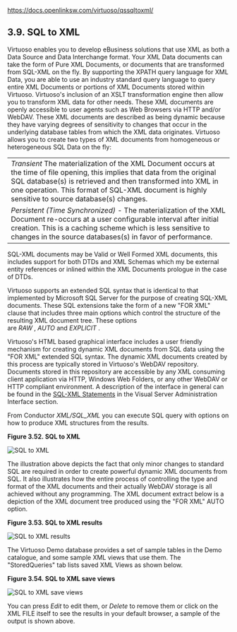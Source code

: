 https://docs.openlinksw.com/virtuoso/qssqltoxml/

## 3.9. SQL to XML

Virtuoso enables you to develop eBusiness solutions that use XML as both a Data Source and Data Interchange format. Your XML Data documents can take the form of Pure XML Documents, or documents that are transformed from SQL-XML on the fly. By supporting the XPATH query language for XML Data, you are able to use an industry standard query language to query entire XML Documents or portions of XML Documents stored within Virtuoso. Virtuoso's inclusion of an XSLT transformation engine then allow you to transform XML data for other needs. These XML documents are openly accessible to user agents such as Web Browsers via HTTP and/or WebDAV. These XML documents are described as being dynamic because they have varying degrees of sensitivity to changes that occur in the underlying database tables from which the XML data originates. Virtuoso allows you to create two types of XML documents from homogeneous or heterogeneous SQL Data on the fly:

|   |
|---|
|_Transient_ The materialization of the XML Document occurs at the time of file opening, this implies that data from the original SQL database(s) is retrieved and then transformed into XML in one operation. This format of SQL-XML document is highly sensitive to source database(s) changes.|
|_Persistent (Time Synchronized)_ - The materialization of the XML Document re-occurs at a user configurable interval after initial creation. This is a caching scheme which is less sensitive to changes in the source databases(s) in favor of performance.|

SQL-XML documents may be Valid or Well Formed XML documents, this includes support for both DTDs and XML Schemas which my be external entity references or inlined within the XML Documents prologue in the case of DTDs.

Virtuoso supports an extended SQL syntax that is identical to that implemented by Microsoft SQL Server for the purpose of creating SQL-XML documents. These SQL extensions take the form of a new "FOR XML" clause that includes three main options which control the structure of the resulting XML document tree. These options are _RAW_ , _AUTO_ and _EXPLICIT_ .

Virtuoso's HTML based graphical interface includes a user friendly mechanism for creating dynamic XML documents from SQL data using the "FOR XML" extended SQL syntax. The dynamic XML documents created by this process are typically stored in Virtuoso's WebDAV repository. Documents stored in this repository are accessible by any XML consuming client application via HTTP, Windows Web Folders, or any other WebDAV or HTTP compliant environment. A description of the interface in general can be found in the [SQL-XML Statements](https://docs.openlinksw.com/virtuoso/admui.xmlservices/) in the Visual Server Administration Interface section.

From Conductor _XML/SQL_XML_ you can execute SQL query with options on how to produce XML structures from the results.

**Figure 3.52. SQL to XML**

![SQL to XML](https://docs.openlinksw.com/virtuoso/qssqltoxml/images/ui/qssql2xml001.png)

  

The illustration above depicts the fact that only minor changes to standard SQL are required in order to create powerful dynamic XML documents from SQL. It also illustrates how the entire process of controlling the type and format of the XML documents and their actually WebDAV storage is all achieved without any programming. The XML document extract below is a depiction of the XML document tree produced using the "FOR XML" AUTO option.

**Figure 3.53. SQL to XML results**

![SQL to XML results](https://docs.openlinksw.com/virtuoso/qssqltoxml/images/ui/qssql2xml002.png)

  

The Virtuoso Demo database provides a set of sample tables in the Demo catalogue, and some sample XML views that use them. The "StoredQueries" tab lists saved XML Views as shown below.

**Figure 3.54. SQL to XML save views**

![SQL to XML save views](https://docs.openlinksw.com/virtuoso/qssqltoxml/images/ui/qssql2xml003.png)

  

You can press _Edit_ to edit them, or _Delete_ to remove them or click on the XML FILE itself to see the results in your default browser, a sample of the output is shown above.
